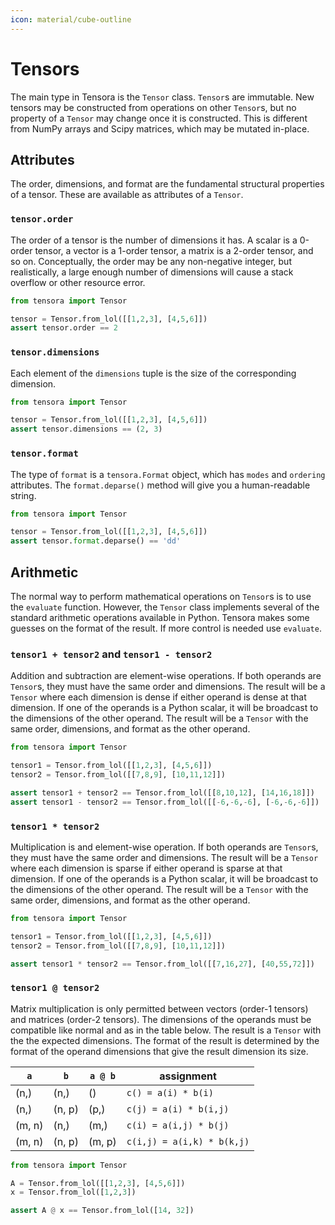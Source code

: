 ```yaml
---
icon: material/cube-outline
---
```


# Tensors

The main type in Tensora is the `Tensor` class. `Tensor`s are immutable. New tensors may be constructed from operations on other `Tensor`s, but no property of a `Tensor` may change once it is constructed. This is different from NumPy arrays and Scipy matrices, which may be mutated in-place.

## Attributes

The order, dimensions, and format are the fundamental structural properties of a tensor. These are available as attributes of a `Tensor`.

### `tensor.order`

The order of a tensor is the number of dimensions it has. A scalar is a 0-order tensor, a vector is a 1-order tensor, a matrix is a 2-order tensor, and so on. Conceptually, the order may be any non-negative integer, but realistically, a large enough number of dimensions will cause a stack overflow or other resource error.

```python
from tensora import Tensor

tensor = Tensor.from_lol([[1,2,3], [4,5,6]])
assert tensor.order == 2
```

### `tensor.dimensions`

Each element of the `dimensions` tuple is the size of the corresponding dimension.

```python
from tensora import Tensor

tensor = Tensor.from_lol([[1,2,3], [4,5,6]])
assert tensor.dimensions == (2, 3)
```

### `tensor.format`

The type of `format` is a `tensora.Format` object, which has `modes` and `ordering` attributes. The `format.deparse()` method will give you a human-readable string.

```python
from tensora import Tensor

tensor = Tensor.from_lol([[1,2,3], [4,5,6]])
assert tensor.format.deparse() == 'dd'
```

## Arithmetic

The normal way to perform mathematical operations on `Tensor`s is to use the `evaluate` function. However, the `Tensor` class implements several of the standard arithmetic operations available in Python. Tensora makes some guesses on the format of the result. If more control is needed use `evaluate`.

### `tensor1 + tensor2` and `tensor1 - tensor2`

Addition and subtraction are element-wise operations. If both operands are `Tensor`s, they must have the same order and dimensions. The result will be a `Tensor` where each dimension is dense if either operand is dense at that dimension. If one of the operands is a Python scalar, it will be broadcast to the dimensions of the other operand. The result will be a `Tensor` with the same order, dimensions, and format as the other operand.

```python
from tensora import Tensor

tensor1 = Tensor.from_lol([[1,2,3], [4,5,6]])
tensor2 = Tensor.from_lol([[7,8,9], [10,11,12]])

assert tensor1 + tensor2 == Tensor.from_lol([[8,10,12], [14,16,18]])
assert tensor1 - tensor2 == Tensor.from_lol([[-6,-6,-6], [-6,-6,-6]])
```

### `tensor1 * tensor2`

Multiplication is and element-wise operation. If both operands are `Tensor`s, they must have the same order and dimensions. The result will be a `Tensor` where each dimension is sparse if either operand is sparse at that dimension. If one of the operands is a Python scalar, it will be broadcast to the dimensions of the other operand. The result will be a `Tensor` with the same order, dimensions, and format as the other operand.

```python
from tensora import Tensor

tensor1 = Tensor.from_lol([[1,2,3], [4,5,6]])
tensor2 = Tensor.from_lol([[7,8,9], [10,11,12]])

assert tensor1 * tensor2 == Tensor.from_lol([[7,16,27], [40,55,72]])
```

### `tensor1 @ tensor2`

Matrix multiplication is only permitted between vectors (order-1 tensors) and matrices (order-2 tensors). The dimensions of the operands must be compatible like normal and as in the table below. The result is a `Tensor` with the the expected dimensions. The format of the result is determined by the format of the operand dimensions that give the result dimension its size.

| `a`    | `b`    | `a @ b` | assignment                 |
|--------|--------|---------|----------------------------|
| (n,)   | (n,)   | ()      | `c() = a(i) * b(i)`        |
| (n,)   | (n, p) | (p,)    | `c(j) = a(i) * b(i,j)`     |
| (m, n) | (n,)   | (m,)    | `c(i) = a(i,j) * b(j)`     |
| (m, n) | (n, p) | (m, p)  | `c(i,j) = a(i,k) * b(k,j)` |

```python
from tensora import Tensor

A = Tensor.from_lol([[1,2,3], [4,5,6]])
x = Tensor.from_lol([1,2,3])

assert A @ x == Tensor.from_lol([14, 32])
```
